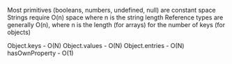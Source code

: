 Most primitives (booleans, numbers, undefined, null) are constant space
Strings require O(n) space where n is the string length
Reference types are generally O(n), where n is the length (for arrays) for the number of keys (for objects)

Object.keys - O(N)
Object.values - O(N)
Object.entries - O(N)
hasOwnProperty - O(1)
